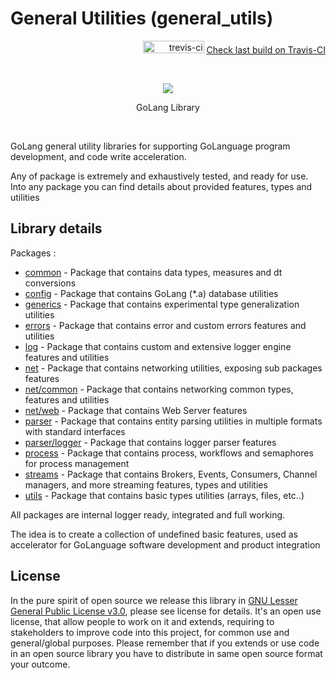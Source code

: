 # General Utilities (general_utils)
<p align="right"><img src="https://travis-ci.org.svg?branch=master" alt="trevis-ci" width="98" height="20" />&nbsp;<a href="https://travis-ci.org">Check last build on Travis-CI</a></p><br/>

<p align="center"><image src="/images/golang.png"></image><br/><div style="width: 100%; text-align: center;" align="center">GoLang Library</h5></div></p><br/>


GoLang general utility libraries for supporting GoLanguage program development, and code write acceleration. 

Any of package is extremely and exhaustively tested, and ready for use. Into any package you can find details about provided features, types and utilities

## Library details

Packages :

* [common](/common) - Package that contains data types, measures and dt conversions
* [config](/config) - Package that contains GoLang (*.a) database utilities
* [generics](/generics) - Package that contains experimental type generalization utilities
* [errors](/errors) - Package that contains error and custom errors features and utilities
* [log](/log) - Package that contains custom and extensive logger engine features and utilities
* [net](/net) - Package that contains networking utilities, exposing sub packages features
* [net/common](/net/common) - Package that contains networking common types, features and utilities
* [net/web](/net/web) - Package that contains Web Server features
* [parser](/parser) - Package that contains entity parsing utilities in multiple formats with standard interfaces
* [parser/logger](/parser/logger) - Package that contains logger parser features
* [process](/process) - Package that contains process, workflows and semaphores for process management
* [streams](/streams) - Package that contains Brokers, Events, Consumers, Channel managers, and more streaming features, types and utilities
* [utils](/utils) - Package that contains basic types utilities (arrays, files, etc..)

All packages are internal logger ready, integrated and full working.

The idea is to create a collection of undefined basic features, used as accelerator for GoLanguage software development and product integration

## License

In the pure spirit of open source we release this library in [GNU Lesser General Public License v3.0](/LICENSE), please see license for details.
It's an open use license, that allow people to work on it and extends, requiring to stakeholders to improve code into this project, for common use and general/global purposes.
Please remember that if you extends or use code in an open source library you have to distribute in same open source format your outcome.